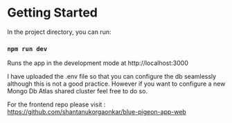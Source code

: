# Getting Started 

In the project directory, you can run:

### `npm run dev`

Runs the app in the development mode at http://localhost:3000

I have uploaded the .env file so that you can configure the db seamlessly although this is not a good practice. However if you want to configure a new Mongo Db Atlas shared cluster feel free to do so.

For the frontend repo please visit : https://github.com/shantanukorgaonkar/blue-pigeon-app-web

